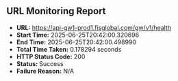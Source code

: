 ## URL Monitoring Report

- **URL:** https://api-gw1-prod1.fisglobal.com/gw/v1/health
- **Start Time:** 2025-06-25T20:42:00.320696
- **End Time:** 2025-06-25T20:42:00.498990
- **Total Time Taken:** 0.178294 seconds
- **HTTP Status Code:** 200
- **Status:** Success
- **Failure Reason:** N/A
